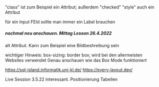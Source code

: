 "class" ist zum Beispiel ein Attribut; außerdem "checked"
"style" auch ein Attribut

für ein Input FEld sollte man immer ein Label brauchen

##### nochmal neu anschauen. Mittag Lesson 26.4.2022

alt Attribut. Kann zum Beispiel eine Bildbeshreibung sein


wichtiger Hinweis: box-sizing: border box;
  wird bei den allermeisten Websites verwendet
Genau anschauen wie das Box Mode funktioniert

https://sql-island.informatik.uni-kl.de/
https://every-layout.dev/


Live Session 3.5.22 interessant. Positionierung Tabellen
